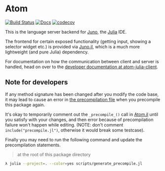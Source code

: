 # Atom

[![Build Status](https://travis-ci.org/JunoLab/Atom.jl.svg?branch=master)](https://travis-ci.org/JunoLab/Atom.jl) [![Docs](https://img.shields.io/badge/docs-latest-blue.svg)](https://JunoLab.github.io/JunoDocs.jl/latest) [![codecov](https://codecov.io/gh/JunoLab/Atom.jl/branch/master/graph/badge.svg)](https://codecov.io/gh/JunoLab/Atom.jl)

This is the language server backend for [Juno](http://junolab.org/), the [Julia](http://julialang.org/) IDE. 

The frontend for certain exposed functionality (getting input, showing a selector widget etc.) is provided via [Juno.jl](https://github.com/JunoLab/Juno.jl), which is a much more lightweight (and pure Julia) dependency.

For documentation on how the communication between client and server is handled, head on over to the [developer documentation at atom-julia-client](https://github.com/JunoLab/atom-julia-client/blob/master/docs/communication.md).


## Note for developers

If any method signature has been changed after you modify the code base,
it may lead to cause an error in [the precompilation file](./src/precompile.jl)
when you precompile this package again.

It's okay to temporarily comment out the `_precompile_()` call in
[Atom.jl](./src/Atom.jl) until you satisfy with your changes,
and then error because of precompilation failure won't happen while editing.
(NOTE: don't comment `include("precompile.jl")`, otherwise it would break some testcase).

Finally you may need to run the following command and update the precompilation statements.

> at the root of this package directory

```bash
λ julia --project=. --color=yes scripts/generate_precompile.jl
```
